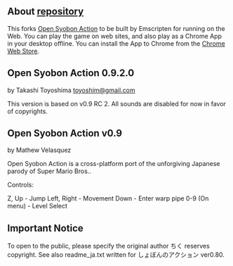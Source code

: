 About [repository](https://github.com/toyoshim/SyobonAction)
------------------------------------------------------------

This forks [Open Syobon Action](http://sourceforge.net/projects/opensyobon/)
to be built by Emscripten for running on the Web. You can play the game on
web sites, and also play as a Chrome App in your desktop offline.
You can install the App to Chrome from the
[Chrome Web Store](https://chrome.google.com/webstore/detail/open-syobon-action/cecanjgmlmnmooioanbehaajhfoklkja).


Open Syobon Action 0.9.2.0
--------------------------
by Takashi Toyoshima <toyoshim@gmail.com>

This version is based on v0.9 RC 2. All sounds are disabled for now in favor of copyrights.


Open Syobon Action v0.9
-----------------------
by Mathew Velasquez

Open Syobon Action is a cross-platform port of the unforgiving Japanese parody of
Super Mario Bros..

Controls:

Z, Up - Jump
Left, Right - Movement
Down - Enter warp pipe
0-9 (On menu) - Level Select


Important Notice
----------------
To open to the public, please specify the original author ちく reserves copyright. See also readme_ja.txt written for しょぼんのアクション ver0.80.
